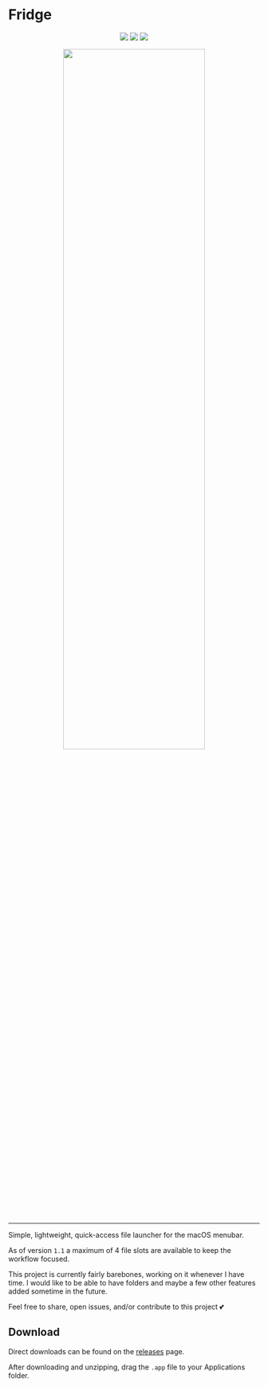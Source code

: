 # Fridge

<p align="center">
    <img src="https://img.shields.io/github/v/tag/cdmill/fridge" />
    <img src="https://img.shields.io/badge/License-MIT-lightgrey" />
    <img src="https://img.shields.io/badge/macOS-13+-red" />
</p>

<p align="center">
<img src="https://github.com/cdmill/fridge-demo/blob/main/demo.gif" width="75%" height="60%">
</p>

---

Simple, lightweight, quick-access file launcher for the macOS menubar.

As of version `1.1` a maximum of 4 file slots are available to keep the workflow focused.

This project is currently fairly barebones, working on it whenever I have time.
I would like to be able to have folders and maybe a few other features added sometime in the future.

Feel free to share, open issues, and/or contribute to this project 💕

## Download

Direct downloads can be found on the [releases](https://github.com/cdmill/fridge/releases/tag/v1.2) page.

After downloading and unzipping, drag the `.app` file to your Applications folder.
